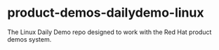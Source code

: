 # product-demos-dailydemo-linux
The Linux Daily Demo repo designed to work with the Red Hat product demos system.
